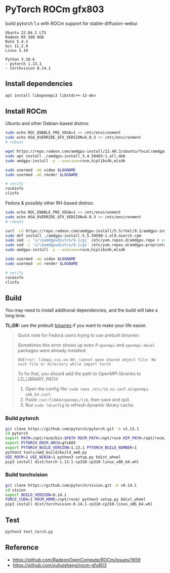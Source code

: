 # PyTorch ROCm gfx803

build pytorch 1.x with ROCm support for stable-diffusion-webui

```
Ubuntu 22.04.2 LTS
Radeon RX 580 8GB
RoCm 5.4.3
Gcc 11.2.0
Linux 5.19

Python 3.10.6
- pytorch 1.13.1
- torchvision 0.14.1
```

## Install dependencies

```bash
apt install libopenmpi3 libstdc++-12-dev
```

## Install ROCm

Ubuntu and other Debian-based distros:

```bash
sudo echo ROC_ENABLE_PRE_VEGA=1 >> /etc/environment
sudo echo HSA_OVERRIDE_GFX_VERSION=8.0.3 >> /etc/environment
# reboot

wget https://repo.radeon.com/amdgpu-install/22.40.3/ubuntu/focal/amdgpu-install_5.4.50403-1_all.deb
sudo apt install ./amdgpu-install_5.4.50403-1_all.deb
sudo amdgpu-install -y --usecase=rocm,hiplibsdk,mlsdk

sudo usermod -aG video $LOGNAME
sudo usermod -aG render $LOGNAME

# verify
rocminfo
clinfo
```

Fedora & possibly other RH-based distros:

```bash
sudo echo ROC_ENABLE_PRE_VEGA=1 >> /etc/environment
sudo echo HSA_OVERRIDE_GFX_VERSION=8.0.3 >> /etc/environment
# reboot

curl -LO https://repo.radeon.com/amdgpu-install/5.5/rhel/9.1/amdgpu-install-5.5.50500-1.el9.noarch.rpm
sudo dnf install ./amdgpu-install-5.5.50500-1.el9.noarch.rpm
sudo sed -i 's/\$amdgpudistro/9.1/gi' /etc/yum.repos.d/amdgpu.repo # on fedora, renders an error otherwise
sudo sed -i 's/\$amdgpudistro/9.1/gi' /etc/yum.repos.d/amdgpu-proprietary.repo # on fedora, renders an error otherwise
sudo amdgpu-install -y --usecase=rocm,hiplibsdk,mlsdk

sudo usermod -aG video $LOGNAME
sudo usermod -aG render $LOGNAME

# verify
rocminfo
clinfo
```

## Build

You may need to install additional dependencies, and the build will take a long time.

**TL;DR:** use the prebuilt [binaries](https://github.com/tsl0922/pytorch-gfx803/releases) if you want to make your life easier.

> Quick note for Fedora users trying to use prebuilt binaries:
>
> Sometimes this error shows up even if `openmpi` and `openmpi-devel` packages were already installed:
> 
> `OSError: libmpi_cxx.so.40: cannot open shared object file: No such file or directory while import torch`
> 
> To fix that, you should add the path to OpenMPI libraries to LD_LIBRARY_PATH:
> 
> 1. Open the config file: `sudo nano /etc/ld.so.conf.d/openmpi-x86_64.conf`.
> 2. Paste `/usr/lib64/openmpi/lib`, then save and quit.
> 3. Run `sudo ldconfig` to refresh dynamic library cache.

### Build pytorch

```bash
git clone https://github.com/pytorch/pytorch.git -b v1.13.1
cd pytorch
export PATH=/opt/rocm/bin:$PATH ROCM_PATH=/opt/rocm HIP_PATH=/opt/rocm/hip
export PYTORCH_ROCM_ARCH=gfx803
export PYTORCH_BUILD_VERSION=1.13.1 PYTORCH_BUILD_NUMBER=1
python3 tools/amd_build/build_amd.py
USE_ROCM=1 USE_NINJA=1 python3 setup.py bdist_wheel
pip3 install dist/torch-1.13.1-cp310-cp310-linux_x86_64.whl
```

### Build torchvision

```bash
git clone https://github.com/pytorch/vision.git -b v0.14.1
cd vision
export BUILD_VERSION=0.14.1
FORCE_CUDA=1 ROCM_HOME=/opt/rocm/ python3 setup.py bdist_wheel
pip3 install dist/torchvision-0.14.1-cp310-cp310-linux_x86_64.whl
```

## Test

```bash
python3 test_torch.py
```

## Reference

- https://github.com/RadeonOpenCompute/ROCm/issues/1659
- https://github.com/xuhuisheng/rocm-gfx803
